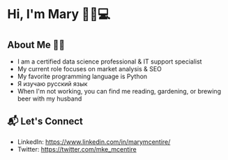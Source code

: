 # Hi, I'm Mary 👋🏻💻

## About Me 🤸🏻
* I am a certified data science professional & IT support specialist
* My current role focuses on market analysis & SEO
* My favorite programming language is Python
* Я изучаю русский язык
* When I'm not working, you can find me reading, gardening, or brewing beer with my husband

## 📬 Let's Connect
* LinkedIn: https://www.linkedin.com/in/marymcentire/
* Twitter: https://twitter.com/mke_mcentire
